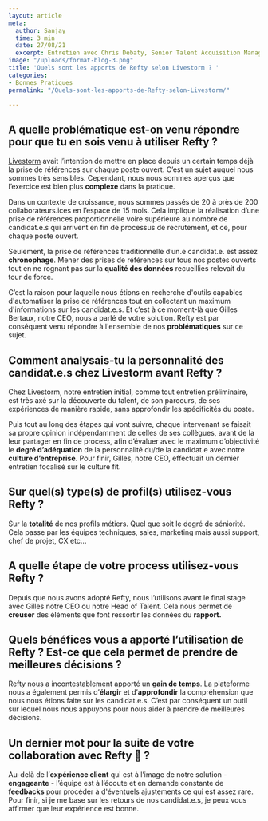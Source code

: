 ```yaml
---
layout: article
meta:
  author: Sanjay
  time: 3 min
  date: 27/08/21
  excerpt: Entretien avec Chris Debaty, Senior Talent Acquisition Manager chez Livestorm
image: "/uploads/format-blog-3.png"
title: 'Quels sont les apports de Refty selon Livestorm ? '
categories:
- Bonnes Pratiques
permalink: "/Quels-sont-les-apports-de-Refty-selon-Livestorm/"

---
```

## A quelle problématique est-on venu répondre pour que tu en sois venu à utiliser Refty ?

[Livestorm]() avait l’intention de mettre en place depuis un certain temps déjà la prise de références sur chaque poste ouvert. C’est un sujet auquel nous sommes très sensibles. Cependant, nous nous sommes aperçus que l’exercice est bien plus **complexe** dans la pratique.

Dans un contexte de croissance, nous sommes passés de 20 à près de 200 collaborateurs.ices en l’espace de 15 mois. Cela implique la réalisation d’une prise de références proportionnelle voire supérieure au nombre de candidat.e.s qui arrivent en fin de processus de recrutement, et ce, pour chaque poste ouvert.

Seulement, la prise de références traditionnelle d’un.e candidat.e. est assez **chronophage**. Mener des prises de références sur tous nos postes ouverts tout en ne rognant pas sur la **qualité des données** recueillies relevait du tour de force.

C’est la raison pour laquelle nous étions en recherche d'outils capables d'automatiser la prise de références tout en collectant un maximum d'informations sur les candidat.e.s. Et c’est à ce moment-là que Gilles Bertaux, notre CEO, nous a parlé de votre solution. Refty est par conséquent venu répondre à l'ensemble de nos **problématiques** sur ce sujet.

## Comment analysais-tu la personnalité des candidat.e.s chez Livestorm avant Refty ?

Chez Livestorm, notre entretien initial, comme tout entretien préliminaire, est très axé sur la découverte du talent, de son parcours, de ses expériences de manière rapide, sans approfondir les spécificités du poste.

Puis tout au long des étapes qui vont suivre, chaque intervenant se faisait sa propre opinion indépendamment  de celles de ses collègues, avant de la leur partager en fin de process,  afin d’évaluer avec le maximum d’objectivité le **degré d’adéquation** de la personnalité du/de la candidat.e avec notre **culture d’entreprise**. Pour finir, Gilles, notre CEO, effectuait un dernier entretien focalisé sur le culture fit. 

## Sur quel(s) type(s) de profil(s) utilisez-vous Refty ?

Sur la **totalité** de nos profils métiers. Quel que soit le degré de séniorité. Cela passe par les équipes techniques, sales, marketing mais aussi support, chef de projet, CX etc...

## A quelle étape de votre process utilisez-vous Refty ?

Depuis que nous avons adopté Refty, nous l’utilisons avant le final stage avec Gilles notre CEO ou notre Head of Talent. Cela nous permet de **creuser** des éléments que font ressortir les données du **rapport.**

## Quels bénéfices vous a apporté l’utilisation de Refty ? Est-ce que cela permet de prendre de meilleures décisions ?

Refty nous a incontestablement apporté un **gain de temps**. La plateforme nous a également permis d’**élargir** et d’**approfondir** la compréhension que nous nous étions faite sur les candidat.e.s. C’est par conséquent un outil sur lequel nous nous appuyons pour nous aider à prendre de meilleures décisions.

## Un dernier mot pour la suite de votre collaboration avec Refty 🙂 ?

Au-delà de l’**expérience client** qui est à l’image de notre solution - **engageante** - l’équipe est à l’écoute et en demande constante de **feedbacks** pour procéder à d'éventuels ajustements ce qui est assez rare. Pour finir, si je me base sur les retours de nos candidat.e.s, je peux vous affirmer que leur expérience est bonne.